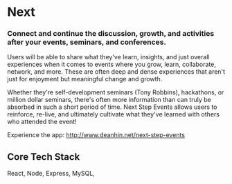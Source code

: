 # Next

### Connect and continue the discussion, growth, and activities after your events, seminars, and conferences.

Users will be able to share what they've learn, insights, and just overall experiences when it comes to events where you grow, learn, collaborate, network, and more. These are often deep and dense experiences that aren't just for enjoyment but meaningful change and growth. 

Whether they're self-development seminars (Tony Robbins), hackathons, or million dollar seminars, there's often more information than can truly be absorbed in such a short period of time. Next Step Events allows users to reinforce, re-live, and ultimately cultivate what they've learned with others who attended the event!

Experience the app: http://www.deanhin.net/next-step-events

Core Tech Stack
---------------
React, Node, Express, MySQL, 


